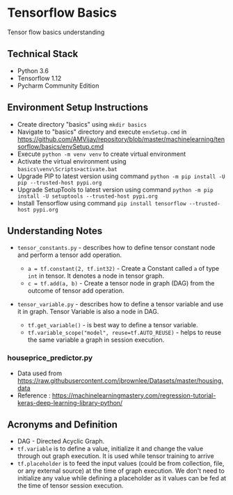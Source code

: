# Tensorflow Basics
Tensor flow basics understanding

## Technical Stack
* Python 3.6
* Tensorflow 1.12
* Pycharm Community Edition 

## Environment Setup Instructions
* Create directory "basics" using `mkdir basics` 
* Navigate to "basics" directory and execute `envSetup.cmd` in https://github.com/AMVijay/repository/blob/master/machinelearning/tensorflow/basics/envSetup.cmd 
* Execute `python -m venv venv` to create virtual environment
* Activate the virtual environment using `basics\venv\Scripts>activate.bat`
* Upgrade PIP to latest version using command `python -m pip install -U pip --trusted-host pypi.org`
* Upgrade SetupTools to latest version using command `python -m pip install -U setuptools --trusted-host pypi.org`
* Install Tensorflow using command `pip install tensorflow --trusted-host pypi.org`


## Understanding Notes
* `tensor_constants.py` - describes how to define tensor constant node and perform a tensor add operation.
    *  `a = tf.constant(2, tf.int32)` - Create a Constant called `a` of type `int` in tensor. It denotes a node in tensor graph.
    *  `c = tf.add(a, b)` - Create a tensor node in graph (DAG) from the outcome of tensor add operation.    

* `tensor_variable.py` - describes how to define a tensor variable and use it in graph. Tensor Variable is also a node in DAG.
    * `tf.get_variable()` - is best way to define a tensor variable.
    * `tf.variable_scope("model", reuse=tf.AUTO_REUSE)` - helps to reuse the same variable a graph in session execution.
    
### houseprice_predictor.py
* Data used from https://raw.githubusercontent.com/jbrownlee/Datasets/master/housing.data
* Reference : https://machinelearningmastery.com/regression-tutorial-keras-deep-learning-library-python/
  

   
## Acronyms and Definition
* DAG - Directed Acyclic Graph.
* `tf.variable` is to define a value, initialize it and change the value through out graph execution. It is used while tensor training to arrive 
* `tf.placeholder` is to feed the input values (could be from collection, file, or any external source) at the time of graph execution. We don't need to initialize any value while defining a placeholder as it values can be fed at the time of tensor session execution. 